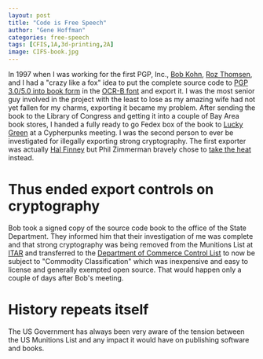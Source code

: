 ```yaml
---
layout: post
title: "Code is Free Speech"
author: "Gene Hoffman"
categories: free-speech
tags: [CFIS,1A,3d-printing,2A]
image: CIFS-book.jpg
---
```


In 1997 when I was working for the first PGP, Inc., [Bob Kohn](https://en.wikipedia.org/wiki/Bob_Kohn), [Roz Thomsen](https://t-b.com/about/our-team/roszel-c-thomsen-ii/), and I had a "crazy like a fox" idea to put the complete source code to [PGP 3.0/5.0 into book form](https://archive.org/details/prettygoodprivacy) in the [OCR-B font](https://en.wikipedia.org/wiki/OCR-B) and export it. I was the most senior guy involved in the project with the least to lose as my amazing wife had not yet fallen for my charms, exporting it became my problem. After sending the book to the Library of Congress and getting it into a couple of Bay Area book stores, I handed a fully ready to go Fedex box of the book to [Lucky Green](https://twitter.com/luckygreen) at a Cypherpunks meeting. I was the second person to ever be investigated for illegally exporting strong cryptography. The first exporter was actually [Hal Finney](https://www.nytimes.com/2014/08/31/business/hal-finney-cryptographer-and-bitcoin-pioneer-dies-at-58.html) but Phil Zimmerman bravely chose to [take the heat](https://www.wired.com/1995/03/the-continuing-investigation-of-phil-zimmermann/) instead.

# Thus ended export controls on cryptography

Bob took a signed copy of the source code book to the office of the State Department. They informed him that their investigation of me was complete and that strong cryptography was being removed from the Munitions List at [ITAR](https://www.pmddtc.state.gov/ddtc_public?id=ddtc_public_portal_itar_landing) and transferred to the [Department of Commerce Control List](https://www.bis.doc.gov/index.php/regulations/commerce-control-list-ccl) to now be subject to "Commodity Classification" which was inexpensive and easy to license and generally exempted open source. That would happen only a couple of days after Bob's meeting.

# History repeats itself

The US Government has always been very aware of the tension between the US Munitions List and any impact it would have on publishing software and books.
